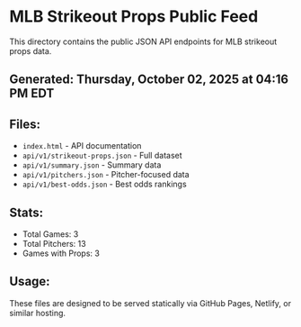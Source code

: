 # MLB Strikeout Props Public Feed

This directory contains the public JSON API endpoints for MLB strikeout props data.

## Generated: Thursday, October 02, 2025 at 04:16 PM EDT

## Files:
- `index.html` - API documentation
- `api/v1/strikeout-props.json` - Full dataset
- `api/v1/summary.json` - Summary data
- `api/v1/pitchers.json` - Pitcher-focused data  
- `api/v1/best-odds.json` - Best odds rankings

## Stats:
- Total Games: 3
- Total Pitchers: 13
- Games with Props: 3

## Usage:
These files are designed to be served statically via GitHub Pages, Netlify, or similar hosting.
